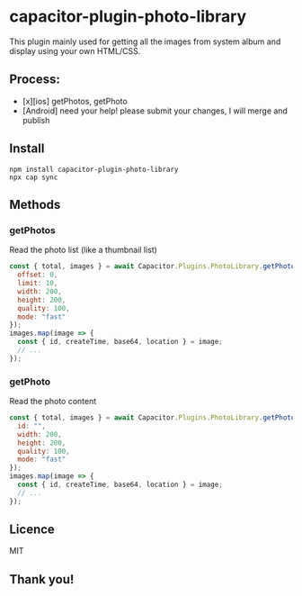 # capacitor-plugin-photo-library

This plugin mainly used for getting all the images from system album and display using your own HTML/CSS.

## Process:

- [x][ios] getPhotos, getPhoto
- [Android] need your help! please submit your changes, I will merge and publish

## Install

```
npm install capacitor-plugin-photo-library
npx cap sync
```

## Methods

### getPhotos

Read the photo list (like a thumbnail list)

```javascript
const { total, images } = await Capacitor.Plugins.PhotoLibrary.getPhotos({
  offset: 0,
  limit: 10,
  width: 200,
  height: 200,
  quality: 100,
  mode: "fast"
});
images.map(image => {
  const { id, createTime, base64, location } = image;
  // ...
});
```

### getPhoto

Read the photo content

```javascript
const { total, images } = await Capacitor.Plugins.PhotoLibrary.getPhotos({
  id: "",
  width: 200,
  height: 200,
  quality: 100,
  mode: "fast"
});
images.map(image => {
  const { id, createTime, base64, location } = image;
  // ...
});
```

## Licence

MIT

## Thank you!
